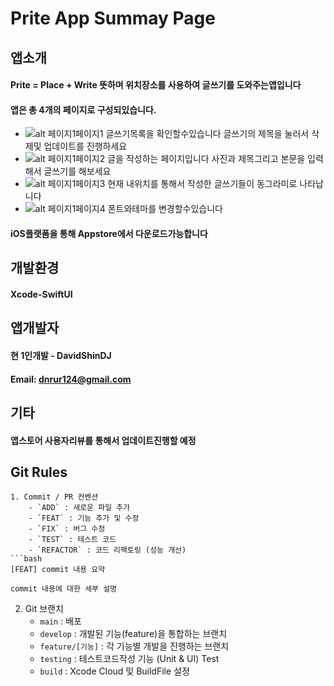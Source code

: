 # Prite App Summay Page
## 앱소개
#### Prite = Place + Write 뜻하며 위치장소를 사용하여 글쓰기를 도와주는앱입니다
#### 앱은 총 4개의 페이지로 구성되있습니다.
- ![alt 페이지1](./img/페이지1.png)페이지1 글쓰기목록을 확인할수있습니다 글쓰기의 제목을 눌러서 삭제및 업데이트를 진행하세요
- ![alt 페이지1](./img/페이지2.png)페이지2 글을 작성하는 페이지입니다 사진과 제목그리고 본문을 입력해서 글쓰기를 해보세요
- ![alt 페이지1](./img/페이지3.png)페이지3 현재 내위치를 통해서 작성한 글쓰기들이 동그라미로 나타납니다
- ![alt 페이지1](./img/페이지4.png)페이지4 폰트와테마를 변경할수있습니다



#### iOS플랫폼을 통해 Appstore에서 다운로드가능합니다 


## 개발환경
#### Xcode-SwiftUI


## 앱개발자
#### 현 1인개발 - DavidShinDJ
#### Email: dnrur124@gmail.com


## 기타
#### 앱스토어 사용자리뷰를 통해서 업데이트진행할 예정





## Git Rules

```
1. Commit / PR 컨벤션
    - `ADD` : 새로운 파일 추가
    - `FEAT` : 기능 추가 및 수정
    - `FIX` : 버그 수정
    - `TEST` : 테스트 코드
    - `REFACTOR` : 코드 리팩토링 (성능 개선)
```bash
[FEAT] commit 내용 요약

commit 내용에 대한 세부 설명
```
2. Git 브랜치
    - `main` : 배포
    - `develop` : 개발된 기능(feature)을 통합하는 브랜치
    - `feature/[기능]` : 각 기능별 개발을 진행하는 브랜치
    - `testing` : 테스트코드작성 기능 (Unit & UI) Test
    - `build` : Xcode Cloud 및 BuildFile 설정 



